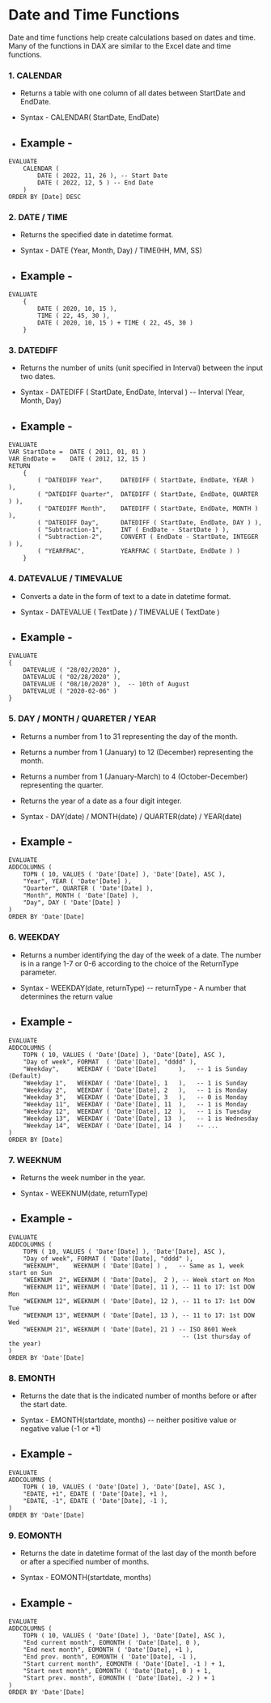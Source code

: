 # Date and Time Functions
Date and time functions help create calculations based on dates and time. Many of the functions in DAX are similar to the Excel date and time functions.

### 1. CALENDAR
- Returns a table with one column of all dates between StartDate and EndDate.
- Syntax - CALENDAR( StartDate, EndDate)

- ## Example -
```dax
EVALUATE
    CALENDAR (
        DATE ( 2022, 11, 26 ), -- Start Date
        DATE ( 2022, 12, 5 ) -- End Date
    )
ORDER BY [Date] DESC
```

### 2. DATE / TIME
- Returns the specified date in datetime format.
- Syntax - DATE (Year, Month, Day) / TIME(HH, MM, SS)

- ## Example -
```dax
EVALUATE
    {
        DATE ( 2020, 10, 15 ),
        TIME ( 22, 45, 30 ),
        DATE ( 2020, 10, 15 ) + TIME ( 22, 45, 30 )
    }
```

### 3. DATEDIFF
- Returns the number of units (unit specified in Interval) between the input two dates.
- Syntax - DATEDIFF ( StartDate, EndDate, Interval ) -- Interval (Year, Month, Day)

- ## Example -
```dax
EVALUATE
VAR StartDate =  DATE ( 2011, 01, 01 )
VAR EndDate =    DATE ( 2012, 12, 15 )
RETURN
    {
        ( "DATEDIFF Year",     DATEDIFF ( StartDate, EndDate, YEAR ) ),
        ( "DATEDIFF Quarter",  DATEDIFF ( StartDate, EndDate, QUARTER ) ),
        ( "DATEDIFF Month",    DATEDIFF ( StartDate, EndDate, MONTH ) ),
        ( "DATEDIFF Day",      DATEDIFF ( StartDate, EndDate, DAY ) ),
        ( "Subtraction-1",     INT ( EndDate - StartDate ) ),
        ( "Subtraction-2",     CONVERT ( EndDate - StartDate, INTEGER ) ),
        ( "YEARFRAC",          YEARFRAC ( StartDate, EndDate ) )
    }   
```

### 4. DATEVALUE / TIMEVALUE
- Converts a date in the form of text to a date in datetime format.
- Syntax - DATEVALUE ( TextDate ) / TIMEVALUE ( TextDate )

- ## Example -
```dax
EVALUATE
{
    DATEVALUE ( "28/02/2020" ),
    DATEVALUE ( "02/28/2020" ),
    DATEVALUE ( "08/10/2020" ),  -- 10th of August
    DATEVALUE ( "2020-02-06" )
}
```

### 5. DAY / MONTH / QUARETER / YEAR
- Returns a number from 1 to 31 representing the day of the month.
- Returns a number from 1 (January) to 12 (December) representing the month.
- Returns a number from 1 (January-March) to 4 (October-December) representing the quarter.
- Returns the year of a date as a four digit integer.
- Syntax - DAY(date) / MONTH(date) / QUARTER(date) / YEAR(date)

- ## Example -
```dax
EVALUATE
ADDCOLUMNS (
    TOPN ( 10, VALUES ( 'Date'[Date] ), 'Date'[Date], ASC ),
    "Year", YEAR ( 'Date'[Date] ),
    "Quarter", QUARTER ( 'Date'[Date] ),
    "Month", MONTH ( 'Date'[Date] ),
    "Day", DAY ( 'Date'[Date] )
)
ORDER BY 'Date'[Date]
```

### 6. WEEKDAY
- Returns a number identifying the day of the week of a date. The number is in a range 1-7 or 0-6 according to the choice of the ReturnType parameter.
- Syntax - WEEKDAY(date, returnType) -- returnType - A number that determines the return value

- ## Example -
```dax
EVALUATE
ADDCOLUMNS (
    TOPN ( 10, VALUES ( 'Date'[Date] ), 'Date'[Date], ASC ),
    "Day of week", FORMAT  ( 'Date'[Date], "dddd" ),
    "Weekday",     WEEKDAY ( 'Date'[Date]      ),   -- 1 is Sunday (Default)
    "Weekday 1",   WEEKDAY ( 'Date'[Date], 1   ),   -- 1 is Sunday
    "Weekday 2",   WEEKDAY ( 'Date'[Date], 2   ),   -- 1 is Monday
    "Weekday 3",   WEEKDAY ( 'Date'[Date], 3   ),   -- 0 is Monday
    "Weekday 11",  WEEKDAY ( 'Date'[Date], 11  ),   -- 1 is Monday
    "Weekday 12",  WEEKDAY ( 'Date'[Date], 12  ),   -- 1 is Tuesday
    "Weekday 13",  WEEKDAY ( 'Date'[Date], 13  ),   -- 1 is Wednesday
    "Weekday 14",  WEEKDAY ( 'Date'[Date], 14  )    -- ...
)
ORDER BY [Date]
```

### 7. WEEKNUM
- Returns the week number in the year.
- Syntax - WEEKNUM(date, returnType)

- ## Example -
```dax
EVALUATE
ADDCOLUMNS (
    TOPN ( 10, VALUES ( 'Date'[Date] ), 'Date'[Date], ASC ),
    "Day of week", FORMAT ( 'Date'[Date], "dddd" ),
    "WEEKNUM",    WEEKNUM ( 'Date'[Date] ) ,   -- Same as 1, week start on Sun
    "WEEKNUM  2", WEEKNUM ( 'Date'[Date],  2 ), -- Week start on Mon
    "WEEKNUM 11", WEEKNUM ( 'Date'[Date], 11 ), -- 11 to 17: 1st DOW Mon
    "WEEKNUM 12", WEEKNUM ( 'Date'[Date], 12 ), -- 11 to 17: 1st DOW Tue
    "WEEKNUM 13", WEEKNUM ( 'Date'[Date], 13 ), -- 11 to 17: 1st DOW Wed
    "WEEKNUM 21", WEEKNUM ( 'Date'[Date], 21 ) -- ISO 8601 Week
                                                -- (1st thursday of the year)
)
ORDER BY 'Date'[Date]
```

### 8. EMONTH 
- Returns the date that is the indicated number of months before or after the start date.
- Syntax - EMONTH(startdate, months) -- neither positive value or negative value (-1 or +1)

- ## Example -
```dax
EVALUATE
ADDCOLUMNS (
    TOPN ( 10, VALUES ( 'Date'[Date] ), 'Date'[Date], ASC ),
    "EDATE, +1", EDATE ( 'Date'[Date], +1 ),
    "EDATE, -1", EDATE ( 'Date'[Date], -1 ),
)
ORDER BY 'Date'[Date]
```

### 9. EOMONTH
- Returns the date in datetime format of the last day of the month before or after a specified number of months.
- Syntax - EOMONTH(startdate, months)

- ## Example -
```dax
EVALUATE
ADDCOLUMNS (
    TOPN ( 10, VALUES ( 'Date'[Date] ), 'Date'[Date], ASC ),
    "End current month", EOMONTH ( 'Date'[Date], 0 ),
    "End next month", EOMONTH ( 'Date'[Date], +1 ),
    "End prev. month", EOMONTH ( 'Date'[Date], -1 ),
    "Start current month", EOMONTH ( 'Date'[Date], -1 ) + 1,
    "Start next month", EOMONTH ( 'Date'[Date], 0 ) + 1,
    "Start prev. month", EOMONTH ( 'Date'[Date], -2 ) + 1
)
ORDER BY 'Date'[Date]
```
